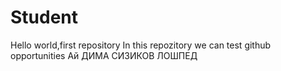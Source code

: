 # Student
Hello world,first repository
In this repozitory we can test github opportunities
Ай ДИМА СИЗИКОВ ЛОШПЕД
